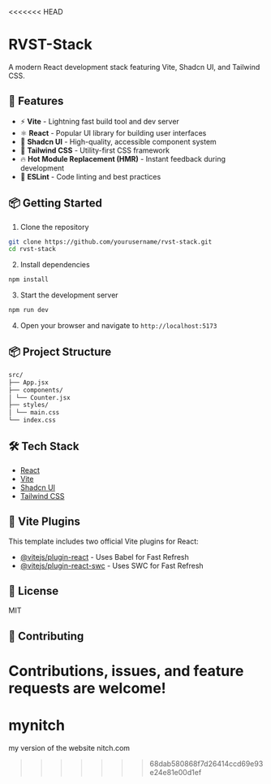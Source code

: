 <<<<<<< HEAD
# RVST-Stack

A modern React development stack featuring Vite, Shadcn UI, and Tailwind CSS.

## 🚀 Features

- ⚡️ **Vite** - Lightning fast build tool and dev server
- ⚛️ **React** - Popular UI library for building user interfaces
- 🎨 **Shadcn UI** - High-quality, accessible component system
- 🌊 **Tailwind CSS** - Utility-first CSS framework
- 🔥 **Hot Module Replacement (HMR)** - Instant feedback during development
- 🧰 **ESLint** - Code linting and best practices

## 📦 Getting Started

1. Clone the repository

```bash
git clone https://github.com/yourusername/rvst-stack.git
cd rvst-stack
```

2. Install dependencies

```bash
npm install
```

3. Start the development server

```bash
npm run dev
```

4. Open your browser and navigate to `http://localhost:5173`

## 📦 Project Structure

```bash
src/
├── App.jsx
├── components/
│ └── Counter.jsx
├── styles/
│ └── main.css
└── index.css
```

## 🛠️ Tech Stack

- [React](https://reactjs.org/)
- [Vite](https://vitejs.dev/)
- [Shadcn UI](https://ui.shadcn.com/)
- [Tailwind CSS](https://tailwindcss.com/)

## 🔌 Vite Plugins

This template includes two official Vite plugins for React:

- [@vitejs/plugin-react](https://github.com/vitejs/vite-plugin-react/blob/main/packages/plugin-react/README.md) - Uses Babel for Fast Refresh
- [@vitejs/plugin-react-swc](https://github.com/vitejs/vite-plugin-react-swc) - Uses SWC for Fast Refresh

## 📝 License

MIT

## 🤝 Contributing

Contributions, issues, and feature requests are welcome!
=======
# mynitch
my version of the website nitch.com
>>>>>>> 68dab580868f7d26414ccd69e93e24e81e00d1ef
